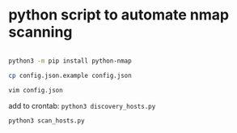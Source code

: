 # python script to automate nmap scanning
```bash

python3 -m pip install python-nmap

cp config.json.example config.json

vim config.json

```


add to crontab:
`python3 discovery_hosts.py`

`python3 scan_hosts.py`
